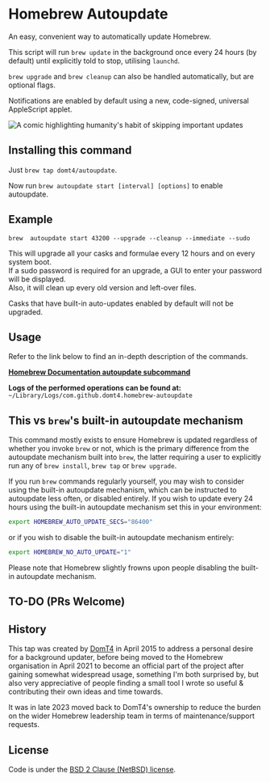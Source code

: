 # Homebrew Autoupdate

An easy, convenient way to automatically update Homebrew.

This script will run `brew update` in the background once every 24 hours (by
default) until explicitly told to stop, utilising `launchd`.

`brew upgrade` and `brew cleanup` can also be handled automatically, but
are optional flags.

Notifications are enabled by default using a new, code-signed, universal AppleScript applet.

![A comic highlighting humanity's habit of skipping important updates](https://imgs.xkcd.com/comics/update.png)

## Installing this command

Just `brew tap domt4/autoupdate`.

Now run `brew autoupdate start [interval] [options]` to enable autoupdate.

## Example

`brew  autoupdate start 43200 --upgrade --cleanup --immediate --sudo`

This will upgrade all your casks and formulae every 12 hours and on every system boot. <br>
If a sudo password is required for an upgrade, a GUI to enter your password will be displayed. <br>
Also, it will clean up every old version and left-over files.

Casks that have built-in auto-updates enabled by default will not be upgraded.

## Usage

Refer to the link below to find an in-depth description of the commands.

**[Homebrew Documentation autoupdate subcommand](https://docs.brew.sh/Manpage#autoupdate-subcommand-interval-options)**

**Logs of the performed operations can be found at:** `~/Library/Logs/com.github.domt4.homebrew-autoupdate`

## This vs `brew`'s built-in autoupdate mechanism

This command mostly exists to ensure Homebrew is updated regardless of whether
you invoke `brew` or not, which is the primary difference from the autoupdate
mechanism built into `brew`, the latter requiring a user to explicitly run
any of `brew install`, `brew tap` or `brew upgrade`.

If you run `brew` commands regularly yourself, you may wish to consider using
the built-in autoupdate mechanism, which can be instructed to autoupdate less
often, or disabled entirely. If you wish to update every 24 hours using the
built-in autoupdate mechanism set this in your environment:

```bash
export HOMEBREW_AUTO_UPDATE_SECS="86400"
```

or if you wish to disable the built-in autoupdate mechanism entirely:

```bash
export HOMEBREW_NO_AUTO_UPDATE="1"
```

Please note that Homebrew slightly frowns upon people disabling the built-in
autoupdate mechanism.

## TO-DO (PRs Welcome)

## History

This tap was created by [DomT4](https://github.com/DomT4) in April 2015 to
address a personal desire for a background updater, before being moved to
the Homebrew organisation in April 2021 to become an official part of the
project after gaining somewhat widespread usage, something I'm both surprised
by, but also very appreciative of people finding a small tool I wrote so
useful & contributing their own ideas and time towards.

It was in late 2023 moved back to DomT4's ownership to reduce the burden on
the wider Homebrew leadership team in terms of maintenance/support requests.

## License

Code is under the [BSD 2 Clause (NetBSD) license](https://github.com/DomT4/homebrew-autoupdate/blob/master/LICENSE.txt).
